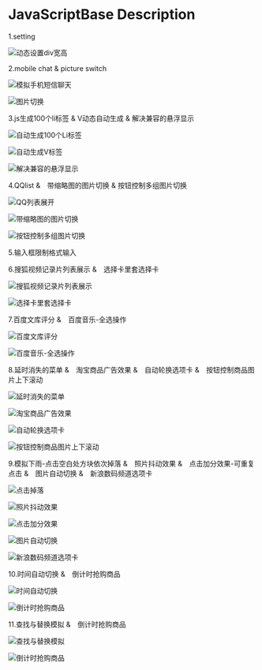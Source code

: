 # JavaScriptBase Description
1.setting

![动态设置div宽高](1/01/images/setting.gif)

2.mobile chat & picture switch

![模拟手机短信聊天](2/02/images/mobileChat.gif)

![图片切换](2/03/images/pictureSwitch.gif)

3.js生成100个li标签  & V动态自动生成 & 解决兼容的悬浮显示

![自动生成100个Li标签](3/06/images/100Li.gif)

![自动生成V标签](3/07/images/v.gif)

![解决兼容的悬浮显示](3/08/images/xuanfu.gif)

4.QQlist &　带缩略图的图片切换 & 按钮控制多组图片切换

![QQ列表展开](4/01/images/QQlist.gif)

![带缩略图的图片切换](4/02/images/smallList.gif)

![按钮控制多组图片切换](4/03/images/setsPic.gif)

5.输入框限制格式输入

6.搜狐视频记录片列表展示 &　选择卡里套选择卡

![搜狐视频记录片列表展示](6/03/images/搜狐视频记录片列表展示.gif)

![选择卡里套选择卡](6/04/images/选择卡里套选择卡.gif)

7.百度文库评分 &　百度音乐-全选操作

![百度文库评分](7/01/images/百度文库评分.gif)

![百度音乐-全选操作](7/02/images/百度音乐-全选操作.gif)

8.延时消失的菜单 &　淘宝商品广告效果 &　自动轮换选项卡 &　按钮控制商品图片上下滚动

![延时消失的菜单](8/01/images/延时消失的菜单.gif)

![淘宝商品广告效果](8/02/images/淘宝商品广告效果.gif)

![自动轮换选项卡](8/03/images/自动轮换选项卡.gif)

![按钮控制商品图片上下滚动](8/04/images/按钮控制商品图片上下滚动.gif)

9.模拟下雨-点击空白处方块依次掉落 &　照片抖动效果 &　点击加分效果-可重复点击 &　图片自动切换 &　新浪数码频道选项卡

![点击掉落](9/01/images/点击掉落.png)

![照片抖动效果](9/02/images/照片抖动效果.png)

![点击加分效果](9/03/images/点击加分效果.gif)

![图片自动切换](9/04/images/图片自动切换.gif)

![新浪数码频道选项卡](9/05/images/新浪数码频道选项卡.gif)

10.时间自动切换 &　倒计时抢购商品

![时间自动切换](10/01/images/时间自动切换.gif)

![倒计时抢购商品](10/02/images/倒计时抢购商品.gif)

11.查找与替换模拟 &　倒计时抢购商品

![查找与替换模拟](11/01/images/change.gif)

![倒计时抢购商品](10/02/images/倒计时抢购商品.gif)
